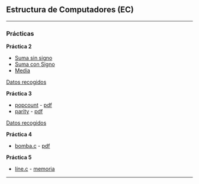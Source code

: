 ## Estructura de Computadores (EC)
----
### Prácticas

**Práctica 2**
- [Suma sin signo][s]
- [Suma con Signo][cs]
- [Media][media]

[Datos recogidos][datos]

**Práctica 3**
- [popcount][pop] - [pdf][datospop]
- [parity][par]  - [pdf][datospar]

[Datos recogidos][datos3]

**Práctica 4**
- [bomba.c][bomba] - [pdf][manual]

**Práctica 5**
- [líne.c][line] - [memoria][memoria]

------

[media]:https://github.com/marlenelis/EC/blob/master/Practica_2/media.s
[s]:https://github.com/marlenelis/EC/blob/master/Practica_2/suma64uns.s
[cs]:https://github.com/marlenelis/EC/blob/master/Practica_2/suma64sgn.s
[datos]:https://docs.google.com/spreadsheets/d/1EII5New4KqikXlATkanxjVN2NTnsPz-oNTu3fpVnQgY/edit?usp=sharing

[pop]:https://github.com/marlenelis/EC/blob/master/practica_3/entrega/popcount.c
[datospop]:https://github.com/marlenelis/EC/blob/master/practica_3/entrega/popcount.pdf

[par]:https://github.com/marlenelis/EC/blob/master/practica_3/entrega/parity.c
[datospar]:https://github.com/marlenelis/EC/blob/master/practica_3/entrega/parity.pdf

[datos3]:https://github.com/marlenelis/EC/blob/master/practica_3/entrega/tiempos.ods

[bomba]:https://github.com/marlenelis/EC/blob/master/practica_4/entrega/bomba.c

[manual]:https://github.com/marlenelis/EC/blob/master/practica_4/entrega/manual.pdf


[line]:https://github.com/marlenelis/EC/blob/master/practica_5/line.cc
[memoria]:https://github.com/marlenelis/EC/blob/master/practica_5/practica-05.pdf
